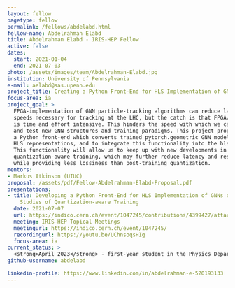 ```yaml
---
layout: fellow
pagetype: fellow
permalink: /fellows/abdelabd.html
fellow-name: Abdelrahman Elabd
title: Abdelrahman Elabd - IRIS-HEP Fellow
active: false
dates:
  start: 2021-01-04
  end: 2021-07-03
photo: /assets/images/team/Abdelrahman-Elabd.jpg
institution: University of Pennsylvania
e-mail: aelabd@sas.upenn.edu
project_title: Creating a Python Front-End for HLS Implementation of GNNs on FPGA
focus-area: ia
project_goal: >
  FPGA-implementation of GNN particle-tracking algorithms can reduce latency to the
  speeds necessary for tracking at the LHC, but the catch is that FPGA/HLS design
  is time and effort intensive. This hinders the speed with which we can implement
  and test new GNN structures and training paradigms. This project proposes to develop
  a Python front-end which converts trained pytorch.geometric GNN models into identical
  HLS representations, and to integrate this functionality into the hls4ml toolkit.
  This functionality will allow us to keep up with new developments in GNNs such as
  quantization-aware training, which may further reduce latency and resource usage
  while providing less lossiness than post-training quantization.
mentors:
- Markus Atkinson (UIUC)
proposal: /assets/pdf/Fellow-Abdelrahman-Elabd-Proposal.pdf
presentations:
- title: Developing a Python Front-End for HLS Implementation of GNNs on FPGA and
    Studies of Quantization-aware Training
  date: 2021-07-07
  url: https://indico.cern.ch/event/1047245/contributions/4399427/attachments/2278054/3870233/PyTorch%20Geometric%20to%20HLS.pdf
  meeting: IRIS-HEP Topical Meetings
  meetingurl: https://indico.cern.ch/event/1047245/
  recordingurl: https://youtu.be/UChnsoqsHIg
  focus-area: ia
current_status: >
  <strong>April 2023</strong> - first-year student in the Physics Department at the University of Washington and Fellow in the <a href="https://watchep.org/fellows/">WATCHEP DOE Training program</a>
github-username: abdelabd

linkedin-profile: https://www.linkedin.com/in/abdelrahman-e-520193133
---
```

